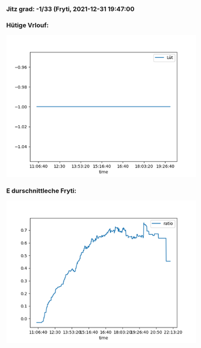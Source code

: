 ### Jitz grad: -1/33 (Fryti, 2021-12-31 19:47:00

### Hütige Vrlouf:
![Graph](Today.png)

### E durschnittleche Fryti:
![Graph](Fryti.png)